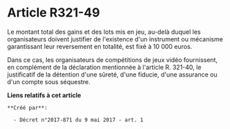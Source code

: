 # Article R321-49

Le montant total des gains et des lots mis en jeu, au-delà duquel les organisateurs doivent justifier de l'existence d'un
instrument ou mécanisme garantissant leur reversement en totalité, est fixé à 10 000 euros.

Dans ce cas, les organisateurs de compétitions de jeux vidéo fournissent, en complément de la déclaration mentionnée à
l'article R. 321-40, le justificatif de la détention d'une sûreté, d'une fiducie, d'une assurance ou d'un compte sous
séquestre.

**Liens relatifs à cet article**

	**Créé par**:

	  - Décret n°2017-871 du 9 mai 2017 - art. 1
